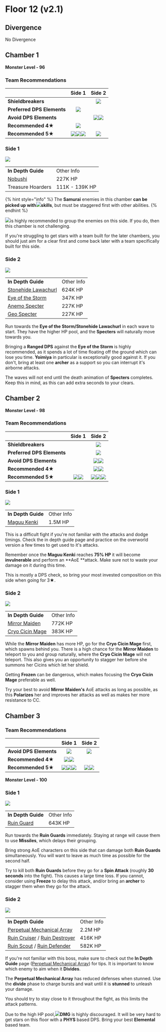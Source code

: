 # Floor 12 (v2.1)

## Divergence

No Divergence

## Chamber 1

**Monster Level - 96**

### Team Recommendations

|                            |                                                                                 Side 1                                                                                |                                        Side 2                                        |
| -------------------------- | :-------------------------------------------------------------------------------------------------------------------------------------------------------------------: | :----------------------------------------------------------------------------------: |
| **Shieldbreakers**         |                                                                                                                                                                       |                       ![](../../.gitbook/assets/geo\_small.png)                      |
| **Preferred DPS Elements** |                                                             ![](../../.gitbook/assets/physical\_small.png)                                                            |                                                                                      |
| **Avoid DPS Elements**     |                                                                                                                                                                       | ![](../../.gitbook/assets/anemo\_small.png)![](../../.gitbook/assets/geo\_small.png) |
| **Recommended 4**★         |                                                         ![](../../.gitbook/assets/ui\_avataricon\_sucrose.png)                                                        |                                                                                      |
| **Recommended 5**★         | ![](../../.gitbook/assets/ui\_avataricon\_lumine\_anemo.png)![](../../.gitbook/assets/ui\_avataricon\_kazuha.png)![](../../.gitbook/assets/ui\_avataricon\_venti.png) |                ![](../../.gitbook/assets/ui\_avataricon\_yoimiya.png)                |

### Side 1

![](../../.gitbook/assets/12-1-1v21.png)

|                                              |                |
| -------------------------------------------- | -------------- |
| **In Depth Guide**                           | Other Info     |
| [Nobushi](../../monsters/samurai/nobushi.md) | 227K HP        |
| Treasure Hoarders                            | 111K - 139K HP |

{% hint style="info" %}
The **Samurai** enemies in this chamber **can be picked up with**![](../../.gitbook/assets/anemo\_small.png)**skills**, but must be staggered first with other abilities.
{% endhint %}

![](../../.gitbook/assets/anemo\_small.png)is highly recommended to group the enemies on this side. If you do, then this chamber is not challenging.

If you're struggling to get stars with a team built for the later chambers, you should just aim for a clear first and come back later with a team specifically built for this side.

### Side 2

![](../../.gitbook/assets/12-1-2v21.png)

|                                                                                    |            |
| ---------------------------------------------------------------------------------- | ---------- |
| **In Depth Guide**                                                                 | Other Info |
| [Stonehide Lawachurl](../../monsters/hilichurls/lawachurls/stonehide-lawachurl.md) | 624K HP    |
| [Eye of the Storm](../../monsters/animals/eye-of-the-storm.md)                     | 347K HP    |
| [Anemo Specter](../../monsters/specters/anemo-specter.md)                          | 227K HP    |
| [Geo Specter](../../monsters/specters/geo-specter.md)                              | 227K HP    |

Run towards the **Eye of the Storm/Stonehide Lawachurl** in each wave to start. They have the higher HP pool, and the **Specters** will naturally move towards you.

Bringing a **Ranged DPS** against the **Eye of the Storm** is highly recommended, as it spends a lot of time floating off the ground which can lose you time. **Yoimiya** in particular is exceptionally good against it. If you don't, bring at least one **archer** as a support so you can interrupt it's airborne attacks.

The waves will not end until the death animation of **Specters** completes. Keep this in mind, as this can add extra seconds to your clears.

## Chamber 2

**Monster Level - 98**

### Team Recommendations

|                            |                                                   Side 1                                                   |                                                                             Side 2                                                                            |
| -------------------------- | :--------------------------------------------------------------------------------------------------------: | :-----------------------------------------------------------------------------------------------------------------------------------------------------------: |
| **Shieldbreakers**         |                                                                                                            |                                                           ![](../../.gitbook/assets/pyro\_small.png)                                                          |
| **Preferred DPS Elements** |                                                                                                            |                                                         ![](../../.gitbook/assets/physical\_small.png)                                                        |
| **Avoid DPS Elements**     |                                                                                                            |                                     ![](../../.gitbook/assets/hydro\_small.png)![](../../.gitbook/assets/cryo\_small.png)                                     |
| **Recommended 4**★         |                                                                                                            |                         ![](../../.gitbook/assets/ui\_avataricon\_xiangling.png)![](../../.gitbook/assets/ui\_avataricon\_sucrose.png)                        |
| **Recommended 5**★         | ![](../../.gitbook/assets/ui\_avataricon\_hutao.png)![](../../.gitbook/assets/ui\_avataricon\_yoimiya.png) | ![](../../.gitbook/assets/ui\_avataricon\_jean.png)![](../../.gitbook/assets/ui\_avataricon\_venti.png)![](../../.gitbook/assets/ui\_avataricon\_zhongli.png) |

### Side 1

![](../../.gitbook/assets/maguu-kenki.png)

|                                                     |            |
| --------------------------------------------------- | ---------- |
| **In Depth Guide**                                  | Other Info |
| [Maguu Kenki](../../monsters/elites/maguu-kenki.md) | 1.5M HP    |

This is a difficult fight if you're not familiar with the attacks and dodge timings. Check the in depth guide page and practice on the overworld version a few times to get used to it's attacks.

Remember once the **Maguu Kenki** reaches **75% HP** it will become **invulnerable** and perform an \*\*AoE \*\*attack. Make sure not to waste your damage on it during this time.

This is mostly a DPS check, so bring your most invested composition on this side when going for 3★.

### Side 2

![](../../.gitbook/assets/12-2-2v21.png)

|                                                            |            |
| ---------------------------------------------------------- | ---------- |
| **In Depth Guide**                                         | Other Info |
| [Mirror Maiden](../../monsters/fatui/mirror-maiden.md)     | 772K HP    |
| [Cryo Cicin Mage](../../monsters/fatui/cryo-cicin-mage.md) | 383K HP    |

While the **Mirror Maiden** has more HP, go for the **Cryo Cicin Mage** first, which spawns behind you. There is a high chance for the **Mirror Maiden** to teleport to you and group naturally, where the **Cryo Cicin Mage** will not teleport. This also gives you an opportunity to stagger her before she summons her Cicins which let her shield.

Getting **Frozen** can be dangerous, which makes focusing the **Cryo Cicin Mage** preferable as well.

Try your best to avoid **Mirror Maiden's** AoE attacks as long as possible, as this **Polarizes** her and improves her attacks as well as makes her more resistance to CC.

## Chamber 3

### Team Recommendations

|                        |                                                                               Side 1                                                                               |                                                   Side 2                                                   |
| ---------------------- | :----------------------------------------------------------------------------------------------------------------------------------------------------------------: | :--------------------------------------------------------------------------------------------------------: |
| **Avoid DPS Elements** |                                                           ![](../../.gitbook/assets/physical\_small.png)                                                           |                               ![](../../.gitbook/assets/physical\_small.png)                               |
| **Recommended 4**★     |                            ![](../../.gitbook/assets/ui\_avataricon\_xiangling.png)![](../../.gitbook/assets/ui\_avataricon\_beidou.png)                           |                                                                                                            |
| **Recommended 5**★     | ![](../../.gitbook/assets/ui\_avataricon\_ayaka.png)![](../../.gitbook/assets/ui\_avataricon\_tartaglia.png)![](../../.gitbook/assets/ui\_avataricon\_zhongli.png) | ![](../../.gitbook/assets/ui\_avataricon\_hutao.png)![](../../.gitbook/assets/ui\_avataricon\_yoimiya.png) |

**Monster Level - 100**

### Side 1

![](../../.gitbook/assets/12-3-1v21.jpg)

|                                                            |            |
| ---------------------------------------------------------- | ---------- |
| **In Depth Guide**                                         | Other Info |
| [Ruin Guard](../../monsters/ruin-constructs/ruin-guard.md) | 643K HP    |

Run towards the **Ruin Guards** immediately. Staying at range will cause them to use **Missiles**, which delays their grouping.

Bring strong AoE characters on this side that can damage both **Ruin Guards** simultaneously. You will want to leave as much time as possible for the second half.

Try to kill both **Ruin Guards** before they go for a **Spin Attack** (roughly **30 seconds** into the fight). This causes a large time loss. If you cannot, consider using **Freeze** to delay this attack, and/or bring an **archer** to stagger them when they go for the attack.

### Side 2

![](../../.gitbook/assets/perpetual-mechanical-arrray.jpg)

|                                                                                                                                     |            |
| ----------------------------------------------------------------------------------------------------------------------------------- | ---------- |
| **In Depth Guide**                                                                                                                  | Other Info |
| [Perpetual Mechanical Array](../../monsters/elites/perpetual-mechanical-array.md)                                                   | 2.2M HP    |
| [Ruin Cruiser](../../monsters/ruin-constructs/ruin-cruiser.md) / [Ruin Destroyer](../../monsters/ruin-constructs/ruin-destroyer.md) | 416K HP    |
| [Ruin Scout](../../monsters/ruin-constructs/ruin-scout.md) / [Ruin Defender](../../monsters/ruin-constructs/ruin-defender.md)       | 582K HP    |

If you're not familiar with this boss, make sure to check out the **In Depth Guide** page ([Perpetual Mechanical Array](../../monsters/elites/perpetual-mechanical-array.md)) for tips. It is important to know which enemy to aim when it **Divides**.

The **Perpetual Mechanical Array** has reduced defenses when stunned. Use the **divide** phase to charge bursts and wait until it is **stunned** to unleash your damage.

You should try to stay close to it throughout the fight, as this limits the attack patterns.

Due to the high HP pool,![](../../.gitbook/assets/physical\_small.png)**DMG** is highly discouraged. It will be very hard to get stars on this floor with a **PHYS** based DPS. Bring your best **Elemental** based team.
